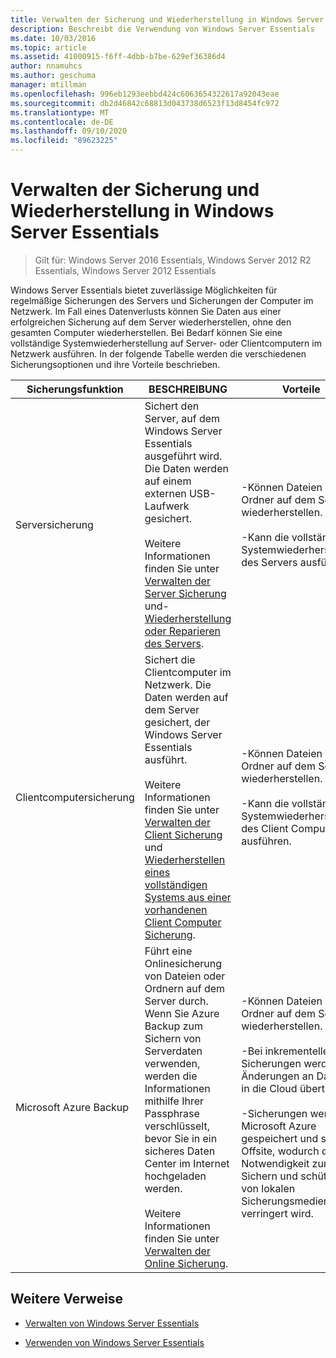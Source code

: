 ```yaml
---
title: Verwalten der Sicherung und Wiederherstellung in Windows Server Essentials
description: Beschreibt die Verwendung von Windows Server Essentials
ms.date: 10/03/2016
ms.topic: article
ms.assetid: 41000915-f6ff-4dbb-b7be-629ef36386d4
author: nnamuhcs
ms.author: geschuma
manager: mtillman
ms.openlocfilehash: 996eb1293eebbd424c6063654322617a92043eae
ms.sourcegitcommit: db2d46842c68813d043738d6523f13d8454fc972
ms.translationtype: MT
ms.contentlocale: de-DE
ms.lasthandoff: 09/10/2020
ms.locfileid: "89623225"
---
```

# <a name="manage-backup-and-restore-in-windows-server-essentials"></a>Verwalten der Sicherung und Wiederherstellung in Windows Server Essentials

>Gilt für: Windows Server 2016 Essentials, Windows Server 2012 R2 Essentials, Windows Server 2012 Essentials

 Windows Server Essentials bietet zuverlässige Möglichkeiten für regelmäßige Sicherungen des Servers und Sicherungen der Computer im Netzwerk. Im Fall eines Datenverlusts können Sie Daten aus einer erfolgreichen Sicherung auf dem Server wiederherstellen, ohne den gesamten Computer wiederherstellen. Bei Bedarf können Sie eine vollständige Systemwiederherstellung auf Server- oder Clientcomputern im Netzwerk ausführen. In der folgende Tabelle werden die verschiedenen Sicherungsoptionen und ihre Vorteile beschrieben.

|Sicherungsfunktion|BESCHREIBUNG|Vorteile|
|--------------------|-----------------|----------------|
|Serversicherung|Sichert den Server, auf dem Windows Server Essentials ausgeführt wird. Die Daten werden auf einem externen USB-Laufwerk gesichert.<br /><br /> Weitere Informationen finden Sie unter [Verwalten der Server Sicherung](Manage-Server-Backup-in-Windows-Server-Essentials.md) und- [Wiederherstellung oder Reparieren des Servers](Restore-or-repair-your-server-running-Windows-Server-Essentials.md).|-Können Dateien und Ordner auf dem Server wiederherstellen.<br /><br /> -Kann die vollständige Systemwiederherstellung des Servers ausführen.|
|Clientcomputersicherung|Sichert die Clientcomputer im Netzwerk. Die Daten werden auf dem Server gesichert, der Windows Server Essentials ausführt.<br /><br /> Weitere Informationen finden Sie unter [Verwalten der Client Sicherung](Manage-Client-Computer-Backup-in-Windows-Server-Essentials.md) und [Wiederherstellen eines vollständigen Systems aus einer vorhandenen Client Computer Sicherung](Restore-a-full-system-from-an-existing-client-computer-backup.md).|-Können Dateien und Ordner auf dem Server wiederherstellen.<br /><br /> -Kann die vollständige Systemwiederherstellung des Client Computers ausführen.|
| Microsoft Azure Backup|Führt eine Onlinesicherung von Dateien oder Ordnern auf dem Server durch. Wenn Sie Azure Backup zum Sichern von Serverdaten verwenden, werden die Informationen mithilfe Ihrer Passphrase verschlüsselt, bevor Sie in ein sicheres Daten Center im Internet hochgeladen werden.<br /><br /> Weitere Informationen finden Sie unter [Verwalten der Online Sicherung](Manage-Online-Backup-in-Windows-Server-Essentials.md).|-Können Dateien und Ordner auf dem Server wiederherstellen.<br /><br /> -Bei inkrementellen Sicherungen werden nur Änderungen an Dateien in die Cloud übertragen.<br /><br /> -Sicherungen werden in Microsoft Azure gespeichert und sind Offsite, wodurch die Notwendigkeit zum Sichern und schützen von lokalen Sicherungsmedien verringert wird.|

## <a name="additional-references"></a>Weitere Verweise

-   [Verwalten von Windows Server Essentials](Manage-Windows-Server-Essentials.md)

-   [Verwenden von Windows Server Essentials](../use/Use-Windows-Server-Essentials.md)
